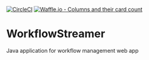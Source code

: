 [![CircleCI](https://circleci.com/gh/salahusama/WorkflowStreamer.svg?style=svg&circle-token=cecb851aeab8a14e176e36ab8bf39dbe06c9bcd5)](https://circleci.com/gh/salahusama/WorkflowStreamer)
[![Waffle.io - Columns and their card count](https://badge.waffle.io/34408c937d8a92fedcae7ba3e90ba19ff081ccfff72595e8ea7008d5cfbea7fb.svg?columns=all)](https://waffle.io/salahusama/WorkflowStreamer) 

# WorkflowStreamer
Java application for workflow management web app
